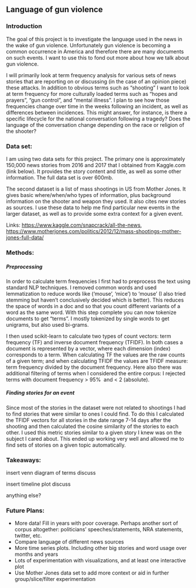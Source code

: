 ## Language of gun violence

### Introduction

The goal of this project is to investigate the language used in the news in the wake of gun violence. Unfortunately gun violence is becoming a common occurrence in America and therefore there are many documents on such events. I want to use this to fond out more about how we talk about gun violence.

I will primarily look at term frequency analysis for various sets of news stories that are reporting on or discussing (in the case of an opinion piece) these attacks. In addition to obvious terms such as “shooting” I want to look at term frequency for more culturally loaded terms such as “hopes and prayers”, “gun control”, and “mental illness”. I plan to see how those frequencies change over time in the weeks following an incident, as well as differences between incidences. This might answer, for instance, is there a specific lifecycle for the national conversation following a tragedy? Does the language of the conversation change depending on the race or religion of the shooter? 

### Data set:

I am using two data sets for this project. The primary one is approximately 150,000 news stories from 2016 and 2017 that I obtained from Kaggle.com (link below). It provides the story content and title, as well as some other information. The full data set is over 600mb.

The second dataset is a list of mass shootings in US from Mother Jones. It gives basic where/when/who types of information, plus background information on the shooter and weapon they used. It also cites new stories as sources. I use these data to help me find particular new events in the larger dataset, as well as to provide some extra context for a given event.

Links: https://www.kaggle.com/snapcrack/all-the-news, https://www.motherjones.com/politics/2012/12/mass-shootings-mother-jones-full-data/


### Methods:

##### Preprocessing

In order to calculate term frequencies I first had to preprocess the text using standard NLP techniques. I removed common words and used lemmatization to reduce words like (‘mouse’, ‘mice’) to ‘mouse’ (I also tried stemming but haven’t conclusively decided which is better). This reduces the space of words in a doc and so that you count different variants of a word as the same word. With this step complete you can now tokenize documents to get “terms”. I mostly tokenized by single words to get unigrams, but also used bi-grams.

I then used scikit-learn to calculate two types of count vectors: term frequency (TF) and inverse document frequency (TFIDF). In both cases a document is represented by a vector, where each dimension (index) corresponds to a term. When calculating TF the values are the raw counts of a given term; and when calculating TFIDF the values are TFIDF measure: term frequency divided by the document frequency. Here also there was additional filtering of terms when I considered the entire corpus: I rejected terms with document frequency > 95%  and < 2 (absolute).

##### Finding stories for an event

Since most of the stories in the dataset were not related to shootings I had to find stories that were similar to ones I could find. To do this I calculated the TFIDF vectors for all stories in the date range 7-14 days after the shooting and then calculated the cosine similarity of the stories to each other. I used this metric stories similar to a given story I knew was on the subject I cared about. This ended up working very well and allowed me to find sets of stories on a given topic automatically. 

### Takeaways:

insert venn diagram of terms
discuss

insert timeline plot
discuss

anything else?

### Future Plans:

- More data! Fill in years with poor coverage. Perhaps another sort of corpus altogether: politicians’ speeches/statements, NRA statements, twitter, etc.
- Compare language of different news sources
- More time series plots. Including other big stories and word usage over months and years
- Lots of experimentation with visualizations, and at least one interactive plot
- Use Mother Jones data set to add more context or aid in further group/slice/filter experimentation